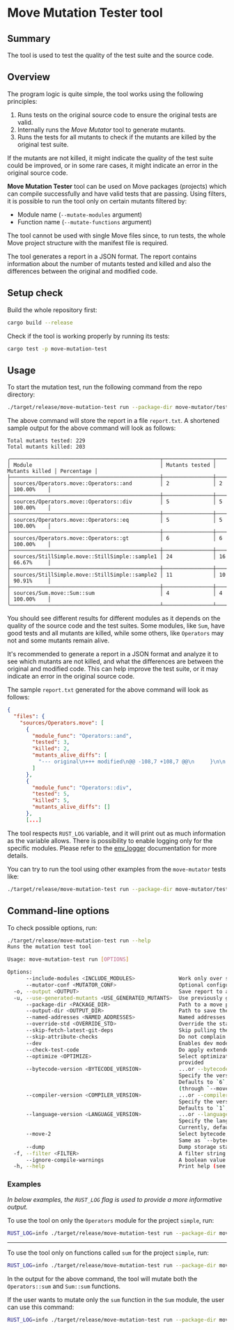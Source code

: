 # Move Mutation Tester tool

## Summary

The tool is used to test the quality of the test suite and the source code.

## Overview

The program logic is quite simple, the tool works using the following principles:
1. Runs tests on the original source code to ensure the original tests are valid.
2. Internally runs the _Move Mutator_ tool to generate mutants.
3. Runs the tests for all mutants to check if the mutants are killed by the original test suite.

If the mutants are not killed, it might indicate the quality of the test suite could be improved, or in some rare cases, it might indicate an error in the original source code.

**Move Mutation Tester** tool can be used on Move packages (projects) which can compile successfully and have valid tests that are passing.
Using filters, it is possible to run the tool only on certain mutants filtered by:
 - Module name (`--mutate-modules` argument)
 - Function name (`--mutate-functions` argument)

The tool cannot be used with single Move files since, to run tests, the whole Move project structure with the manifest file is required.

The tool generates a report in a JSON format. The report contains information
about the number of mutants tested and killed and also the differences between
the original and modified code.

## Setup check

Build the whole repository first:
```bash
cargo build --release
```

Check if the tool is working properly by running its tests:
```bash
cargo test -p move-mutation-test
```

## Usage

To start the mutation test, run the following command from the repo directory:
```bash
./target/release/move-mutation-test run --package-dir move-mutator/tests/move-assets/simple -o report.txt
```
The above command will store the report in a file `report.txt`.
A shortened sample output for the above command will look as follows:
```text
Total mutants tested: 229
Total mutants killed: 203

╭────────────────────────────────────────────────┬────────────────┬────────────────┬────────────╮
│ Module                                         │ Mutants tested │ Mutants killed │ Percentage │
├────────────────────────────────────────────────┼────────────────┼────────────────┼────────────┤
│ sources/Operators.move::Operators::and         │ 2              │ 2              │ 100.00%    │
├────────────────────────────────────────────────┼────────────────┼────────────────┼────────────┤
│ sources/Operators.move::Operators::div         │ 5              │ 5              │ 100.00%    │
├────────────────────────────────────────────────┼────────────────┼────────────────┼────────────┤
│ sources/Operators.move::Operators::eq          │ 5              │ 5              │ 100.00%    │
├────────────────────────────────────────────────┼────────────────┼────────────────┼────────────┤
│ sources/Operators.move::Operators::gt          │ 6              │ 6              │ 100.00%    │
├────────────────────────────────────────────────┼────────────────┼────────────────┼────────────┤
│ sources/StillSimple.move::StillSimple::sample1 │ 24             │ 16             │ 66.67%     │
├────────────────────────────────────────────────┼────────────────┼────────────────┼────────────┤
│ sources/StillSimple.move::StillSimple::sample2 │ 11             │ 10             │ 90.91%     │
├────────────────────────────────────────────────┼────────────────┼────────────────┼────────────┤
│ sources/Sum.move::Sum::sum                     │ 4              │ 4              │ 100.00%    │
╰────────────────────────────────────────────────┴────────────────┴────────────────┴────────────╯
```

You should see different results for different modules as it depends on the
quality of the source code and the test suites. Some modules, like `Sum`, have good
tests and all mutants are killed, while some others, like `Operators`
may not and some mutants remain alive.

It's recommended to generate a report in a JSON format and analyze it to see
which mutants are not killed, and what the differences are between the original
and modified code. This can help improve the test suite, or it may indicate
an error in the original source code.

The sample `report.txt` generated for the above command will look as follows:
```json
{
  "files": {
    "sources/Operators.move": [
      {
        "module_func": "Operators::and",
        "tested": 3,
        "killed": 2,
        "mutants_alive_diffs": [
          "--- original\n+++ modified\n@@ -108,7 +108,7 @@\n     }\n\n     fun and(x: u64, y: u64): u64 {\n-        x & y\n+        y&x\n     }\n\n     // Info: we won't kill a mutant that swaps places (false-positive)\n"
        ]
      },
      {
        "module_func": "Operators::div",
        "tested": 5,
        "killed": 5,
        "mutants_alive_diffs": []
      },
      [...]
```

The tool respects `RUST_LOG` variable, and it will print out as much information as the variable allows.
There is possibility to enable logging only for the specific modules.
Please refer to the [env_logger](https://docs.rs/env_logger/latest/env_logger/) documentation for more details.

You can try to run the tool using other examples from the `move-mutator` tests like:
```bash
./target/release/move-mutation-test run --package-dir move-mutator/tests/move-assets/breakcontinue
```

## Command-line options

To check possible options, run:
```bash
./target/release/move-mutation-test run --help
Runs the mutation test tool

Usage: move-mutation-test run [OPTIONS]

Options:
      --include-modules <INCLUDE_MODULES>              Work only over specified modules [default: all]
      --mutator-conf <MUTATOR_CONF>                    Optional configuration file for mutator tool
  -o, --output <OUTPUT>                                Save report to a JSON file
  -u, --use-generated-mutants <USE_GENERATED_MUTANTS>  Use previously generated mutants
      --package-dir <PACKAGE_DIR>                      Path to a move package (the folder with a Move.toml file).  Defaults to current directory
      --output-dir <OUTPUT_DIR>                        Path to save the compiled move package
      --named-addresses <NAMED_ADDRESSES>              Named addresses for the move binary [default: ]
      --override-std <OVERRIDE_STD>                    Override the standard library version by mainnet/testnet/devnet [possible values: mainnet, testnet, devnet]
      --skip-fetch-latest-git-deps                     Skip pulling the latest git dependencies
      --skip-attribute-checks                          Do not complain about unknown attributes in Move code
      --dev                                            Enables dev mode, which uses all dev-addresses and dev-dependencies
      --check-test-code                                Do apply extended checks for Aptos (e.g. `#[view]` attribute) also on test code. NOTE: this behavior will become the default in the future. See <https://github.com/aptos-labs/aptos-core/issues/10335> [env: APTOS_CHECK_TEST_CODE=]
      --optimize <OPTIMIZE>                            Select optimization level.  Choices are "none", "default", or "extra". Level "extra" may spend more time on expensive optimizations in the future. Level "none" does no optimizations, possibly leading to use of too many runtime resources. Level "default" is the recommended level, and the default if not
                                                       provided
      --bytecode-version <BYTECODE_VERSION>            ...or --bytecode BYTECODE_VERSION
                                                       Specify the version of the bytecode the compiler is going to emit.
                                                       Defaults to `6`, or `7` if language version 2 is selected
                                                       (through `--move-2` or `--language_version=2`), .
      --compiler-version <COMPILER_VERSION>            ...or --compiler COMPILER_VERSION
                                                       Specify the version of the compiler.
                                                       Defaults to `1`, or `2` if `--move-2` is selected.
      --language-version <LANGUAGE_VERSION>            ...or --language LANGUAGE_VERSION
                                                       Specify the language version to be supported.
                                                       Currently, defaults to `1`, unless `--move-2` is selected.
      --move-2                                         Select bytecode, language version, and compiler to support Move 2:
                                                       Same as `--bytecode_version=7 --language_version=2.0 --compiler_version=2.0`
      --dump                                           Dump storage state on failure
  -f, --filter <FILTER>                                A filter string to determine which unit tests to run
      --ignore-compile-warnings                        A boolean value to skip warnings
  -h, --help                                           Print help (see more with '--help')
```

### Examples

_In below examples, the `RUST_LOG` flag is used to provide a more informative output._

To use the tool on only the `Operators` module for the project `simple`, run:
```bash
RUST_LOG=info ./target/release/move-mutation-test run --package-dir move-mutator/tests/move-assets/simple -o report.txt --move-2 --mutate-modules Operators
```
------------------------------------------------------------------------------------------------------------
To use the tool only on functions called `sum` for the project `simple`, run:
```bash
RUST_LOG=info ./target/release/move-mutation-test run --package-dir move-mutator/tests/move-assets/simple -o report.txt --move-2 --mutate-functions sum
```
In the output for the above command, the tool will mutate both the `Operators::sum` and `Sum::sum` functions.

If the user wants to mutate only the `sum` function in the `Sum` module, the user can use this command:
```bash
RUST_LOG=info ./target/release/move-mutation-test run --package-dir move-mutator/tests/move-assets/simple -o report.txt --move-2 --mutate-functions sum --mutate-modules Sum
```

[aptos-core]: https://github.com/aptos-labs/aptos-core/
